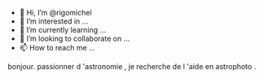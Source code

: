 - 👋 Hi, I’m @rigomichel
- 👀 I’m interested in ...
- 🌱 I’m currently learning ...
- 💞️ I’m looking to collaborate on ...
- 📫 How to reach me ...

<!---
rigomichel/rigomichel is a ✨ special ✨ repository because its `README.md` (this file) appears on your GitHub profile.
You can click the Preview link to take a look at your changes.
--->
bonjour. 
passionner  d 'astronomie  , je recherche  de  l 'aide   en astrophoto .
